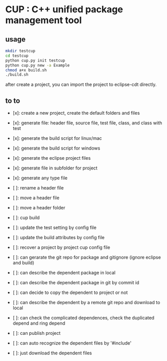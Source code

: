 # CUP : C++ unified package management tool

## usage

~~~bash
mkdir testcup
cd testcup
python cup.py init testcup
python cup.py new -a Example
chmod a+x build.sh
./build.sh
~~~

after create a project, you can import the project to eclipse-cdt directly.


## to to

- [x]: create a new project, create the default folders and files
- [x]: generate file: header file, source file, test file, class, and class with test
- [x]: generate the build script for linux/mac
- [x]: generate the build script for windows
- [x]: generate the eclipse project files

- [x]: generate file in subfolder for project
- [x]: generate any type file

- [ ]: rename a header file
- [ ]: move a header file
- [ ]: move a header folder

- [ ]: cup build

- [ ]: update the test setting by config file
- [ ]: update the build attributes by config file
- [ ]: recover a project by project cup config file

- [ ]: can gerarate the git repo for package and gitignore (ignore eclipse and build)

- [ ]: can describe the dependent package in local
- [ ]: can describe the dependent package in git by commit id
- [ ]: can decide to copy the dependent to project or not
- [ ]: can describe the dependent by a remote git repo and download to local
- [ ]: can check the complicated dependences, check the duplicated depend and ring depend
- [ ]: can publish project
- [ ]: can auto recognize the dependent files by '#include'
- [ ]: just download the dependent files
